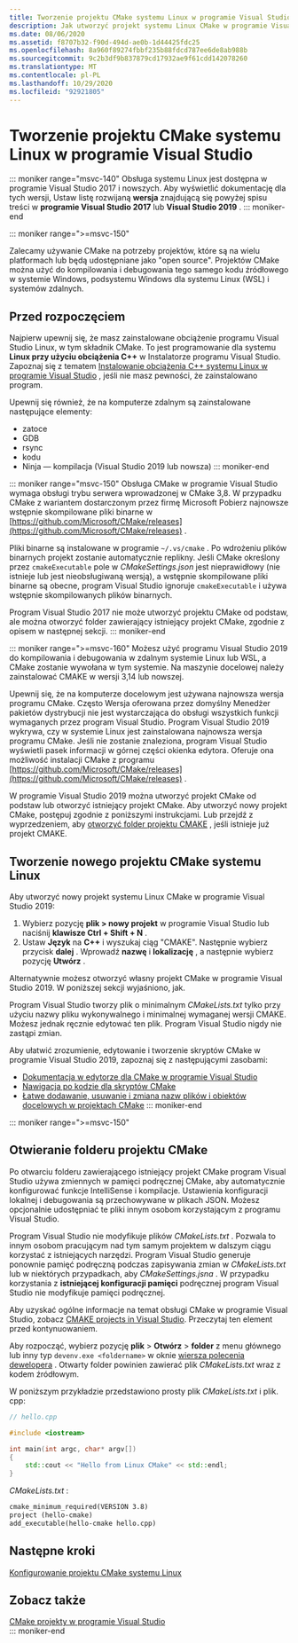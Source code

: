 ```yaml
---
title: Tworzenie projektu CMake systemu Linux w programie Visual Studio
description: Jak utworzyć projekt systemu Linux CMake w programie Visual Studio
ms.date: 08/06/2020
ms.assetid: f8707b32-f90d-494d-ae0b-1d44425fdc25
ms.openlocfilehash: 8a960f89274fbbf235b88fdcd787ee6de8ab988b
ms.sourcegitcommit: 9c2b3df9b837879cd17932ae9f61cdd142078260
ms.translationtype: MT
ms.contentlocale: pl-PL
ms.lasthandoff: 10/29/2020
ms.locfileid: "92921805"
---
```

# <a name="create-a-cmake-linux-project-in-visual-studio"></a>Tworzenie projektu CMake systemu Linux w programie Visual Studio

::: moniker range="msvc-140"
Obsługa systemu Linux jest dostępna w programie Visual Studio 2017 i nowszych. Aby wyświetlić dokumentację dla tych wersji, Ustaw listę rozwijaną **wersja** znajdującą się powyżej spisu treści w **programie Visual Studio 2017** lub **Visual Studio 2019** .
::: moniker-end

::: moniker range=">=msvc-150"

Zalecamy używanie CMake na potrzeby projektów, które są na wielu platformach lub będą udostępniane jako "open source". Projektów CMake można użyć do kompilowania i debugowania tego samego kodu źródłowego w systemie Windows, podsystemu Windows dla systemu Linux (WSL) i systemów zdalnych.

## <a name="before-you-begin"></a>Przed rozpoczęciem

Najpierw upewnij się, że masz zainstalowane obciążenie programu Visual Studio Linux, w tym składnik CMake. To jest programowanie dla systemu **Linux przy użyciu obciążenia C++** w Instalatorze programu Visual Studio. Zapoznaj się z tematem [Instalowanie obciążenia C++ systemu Linux w programie Visual Studio](download-install-and-setup-the-linux-development-workload.md) , jeśli nie masz pewności, że zainstalowano program.

Upewnij się również, że na komputerze zdalnym są zainstalowane następujące elementy:

- zatoce
- GDB
- rsync
- kodu
- Ninja — kompilacja (Visual Studio 2019 lub nowsza)
::: moniker-end

::: moniker range="msvc-150"
Obsługa CMake w programie Visual Studio wymaga obsługi trybu serwera wprowadzonej w CMake 3,8. W przypadku CMake z wariantem dostarczonym przez firmę Microsoft Pobierz najnowsze wstępnie skompilowane pliki binarne w [https://github.com/Microsoft/CMake/releases](https://github.com/Microsoft/CMake/releases) .

Pliki binarne są instalowane w programie `~/.vs/cmake` . Po wdrożeniu plików binarnych projekt zostanie automatycznie replikny. Jeśli CMake określony przez `cmakeExecutable` pole w *CMakeSettings.json* jest nieprawidłowy (nie istnieje lub jest nieobsługiwaną wersją), a wstępnie skompilowane pliki binarne są obecne, program Visual Studio ignoruje `cmakeExecutable` i używa wstępnie skompilowanych plików binarnych.

Program Visual Studio 2017 nie może utworzyć projektu CMake od podstaw, ale można otworzyć folder zawierający istniejący projekt CMake, zgodnie z opisem w następnej sekcji.
::: moniker-end

::: moniker range=">=msvc-160"
Możesz użyć programu Visual Studio 2019 do kompilowania i debugowania w zdalnym systemie Linux lub WSL, a CMake zostanie wywołana w tym systemie. Na maszynie docelowej należy zainstalować CMAKE w wersji 3,14 lub nowszej.

Upewnij się, że na komputerze docelowym jest używana najnowsza wersja programu CMake. Często Wersja oferowana przez domyślny Menedżer pakietów dystrybucji nie jest wystarczająca do obsługi wszystkich funkcji wymaganych przez program Visual Studio. Program Visual Studio 2019 wykrywa, czy w systemie Linux jest zainstalowana najnowsza wersja programu CMake. Jeśli nie zostanie znaleziona, program Visual Studio wyświetli pasek informacji w górnej części okienka edytora. Oferuje ona możliwość instalacji CMake z programu [https://github.com/Microsoft/CMake/releases](https://github.com/Microsoft/CMake/releases) .

W programie Visual Studio 2019 można utworzyć projekt CMake od podstaw lub otworzyć istniejący projekt CMake. Aby utworzyć nowy projekt CMake, postępuj zgodnie z poniższymi instrukcjami. Lub przejdź z wyprzedzeniem, aby [otworzyć folder projektu CMAKE](#open-a-cmake-project-folder) , jeśli istnieje już projekt CMAKE.

## <a name="create-a-new-linux-cmake-project"></a>Tworzenie nowego projektu CMake systemu Linux

Aby utworzyć nowy projekt systemu Linux CMake w programie Visual Studio 2019:

1. Wybierz pozycję **plik > nowy projekt** w programie Visual Studio lub naciśnij **klawisze Ctrl + Shift + N** .
1. Ustaw **Język** na **C++** i wyszukaj ciąg "CMAKE". Następnie wybierz przycisk **dalej** . Wprowadź **nazwę** i **lokalizację** , a następnie wybierz pozycję **Utwórz** .

Alternatywnie możesz otworzyć własny projekt CMake w programie Visual Studio 2019. W poniższej sekcji wyjaśniono, jak.

Program Visual Studio tworzy plik o minimalnym *CMakeLists.txt* tylko przy użyciu nazwy pliku wykonywalnego i minimalnej wymaganej wersji CMAKE. Możesz jednak ręcznie edytować ten plik. Program Visual Studio nigdy nie zastąpi zmian.

Aby ułatwić zrozumienie, edytowanie i tworzenie skryptów CMake w programie Visual Studio 2019, zapoznaj się z następującymi zasobami:

- [Dokumentacja w edytorze dla CMake w programie Visual Studio](https://devblogs.microsoft.com/cppblog/in-editor-documentation-for-cmake-in-visual-studio/)
- [Nawigacja po kodzie dla skryptów CMake](https://devblogs.microsoft.com/cppblog/code-navigation-for-cmake-scripts/)
- [Łatwe dodawanie, usuwanie i zmiana nazw plików i obiektów docelowych w projektach CMake](https://devblogs.microsoft.com/cppblog/easily-add-remove-and-rename-files-and-targets-in-cmake-projects/)
::: moniker-end

::: moniker range=">=msvc-150"

## <a name="open-a-cmake-project-folder"></a>Otwieranie folderu projektu CMake

Po otwarciu folderu zawierającego istniejący projekt CMake program Visual Studio używa zmiennych w pamięci podręcznej CMake, aby automatycznie konfigurować funkcje IntelliSense i kompilacje. Ustawienia konfiguracji lokalnej i debugowania są przechowywane w plikach JSON. Możesz opcjonalnie udostępniać te pliki innym osobom korzystającym z programu Visual Studio.

Program Visual Studio nie modyfikuje plików *CMakeLists.txt* . Pozwala to innym osobom pracującym nad tym samym projektem w dalszym ciągu korzystać z istniejących narzędzi. Program Visual Studio generuje ponownie pamięć podręczną podczas zapisywania zmian w *CMakeLists.txt* lub w niektórych przypadkach, aby *CMakeSettings.jsna* . W przypadku korzystania z **istniejącej konfiguracji pamięci** podręcznej program Visual Studio nie modyfikuje pamięci podręcznej.

Aby uzyskać ogólne informacje na temat obsługi CMake w programie Visual Studio, zobacz [CMAKE projects in Visual Studio](../build/cmake-projects-in-visual-studio.md). Przeczytaj ten element przed kontynuowaniem.

Aby rozpocząć, wybierz pozycję **plik**  >  **Otwórz**  >  **folder** z menu głównego lub inny typ `devenv.exe <foldername>` w oknie [wiersza polecenia dewelopera](../build/building-on-the-command-line.md) . Otwarty folder powinien zawierać plik *CMakeLists.txt* wraz z kodem źródłowym.

W poniższym przykładzie przedstawiono prosty plik *CMakeLists.txt* i plik. cpp:

```cpp
// hello.cpp

#include <iostream>

int main(int argc, char* argv[])
{
    std::cout << "Hello from Linux CMake" << std::endl;
}
```

*CMakeLists.txt* :

```txt
cmake_minimum_required(VERSION 3.8)
project (hello-cmake)
add_executable(hello-cmake hello.cpp)
```

## <a name="next-steps"></a>Następne kroki

[Konfigurowanie projektu CMake systemu Linux](cmake-linux-configure.md)

## <a name="see-also"></a>Zobacz także

[CMake projekty w programie Visual Studio](../build/cmake-projects-in-visual-studio.md)<br/>
::: moniker-end
